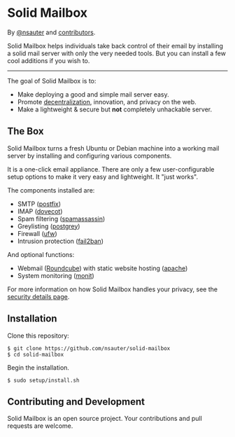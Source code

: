 Solid Mailbox
====================

By [@nsauter](https://github.com/nsauter) and [contributors](https://github.com/nsauter/solid-mailbox/graphs/contributors).

Solid Mailbox helps individuals take back control of their email by installing a solid mail server with only the very needed tools. But you can install a few cool additions if you wish to.

* * *

The goal of Solid Mailbox is to:

* Make deploying a good and simple mail server easy.
* Promote [decentralization](http://redecentralize.org/), innovation, and privacy on the web.
* Make a lightweight & secure but **not** completely unhackable server.

The Box
-------

Solid Mailbox turns a fresh Ubuntu or Debian machine into a working mail server by installing and configuring various components.

It is a one-click email appliance. There are only a few user-configurable setup options to make it very easy and lightweight. It "just works".

The components installed are:

* SMTP ([postfix](http://www.postfix.org/))
* IMAP ([dovecot](http://dovecot.org/))
* Spam filtering ([spamassassin](https://spamassassin.apache.org/))
* Greylisting ([postgrey](http://postgrey.schweikert.ch/))
* Firewall ([ufw](https://launchpad.net/ufw))
* Intrusion protection ([fail2ban](http://www.fail2ban.org/wiki/index.php/Main_Page))

And optional functions:

* Webmail ([Roundcube](http://roundcube.net/)) with static website hosting ([apache](https://httpd.apache.org/))
* System monitoring ([monit](https://mmonit.com/monit/))

For more information on how Solid Mailbox handles your privacy, see the [security details page](security.md).

Installation
------------

Clone this repository:

	$ git clone https://github.com/nsauter/solid-mailbox
	$ cd solid-mailbox

Begin the installation.

	$ sudo setup/install.sh


Contributing and Development
----------------------------

Solid Mailbox is an open source project. Your contributions and pull requests are welcome. 

